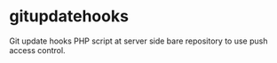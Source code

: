 gitupdatehooks
==============

Git update hooks PHP script at server side bare repository to use push access control.

